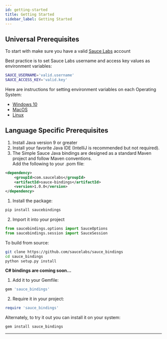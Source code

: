 ```yaml
---
id: getting-started
title: Getting Started
sidebar_label: Getting Started
---
```


## Universal Prerequisites

To start with make sure you have a valid [Sauce Labs](https://app.saucelabs.com/) account 

Best practice is to set Sauce Labs username and access key values as environment variables:

```bash
SAUCE_USERNAME='valid.username'
SAUCE_ACCESS_KEY='valid.key'
```

Here are instructions for setting environment variables on each Operating System: 
* [Windows 10](https://www.architectryan.com/2018/08/31/how-to-change-environment-variables-on-windows-10/) 
* [MacOS](https://apple.stackexchange.com/questions/106778/how-do-i-set-environment-variables-on-os-x)
* [Linux](https://askubuntu.com/questions/58814/how-do-i-add-environment-variables)


## Language Specific  Prerequisites

<!--DOCUSAURUS_CODE_TABS-->
<!--Java-->

1. Install Java version 9 or greater<br />
2. Install your favorite Java IDE (IntelliJ is recommended but not required).
2. The Simple Sauce Java bindings are designed as a standard Maven project and follow Maven conventions.</br>
Add the following to your .pom file:

```xml
<dependency>
    <groupId>com.saucelabs</groupId>
    <artifactId>sauce-bindings</artifactId>
    <version>1.0.0</version>
</dependency>
```

<!--Python-->
1. Install the package:
```bash
pip install saucebindings
```
2. Import it into your project
```python
from saucebindings.options import SauceOptions
from saucebindings.session import SauceSession
```

To build from source:
```bash
git clone https://github.com/saucelabs/sauce_bindings
cd sauce_bindings
python setup.py install
```
<!--C#-->

**C# bindings are coming soon...**

<!--Ruby-->

1. Add it to your Gemfile:
```ruby
gem 'sauce_bindings'
```
2. Require it in your project:
```ruby
require 'sauce_bindings'
```

Alternately, to try it out you can install it on your system:
```bash
gem install sauce_bindings
```
<!--END_DOCUSAURUS_CODE_TABS-->

___
